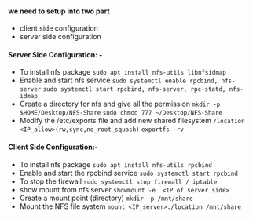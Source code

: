 #### we need to setup into two part
- client side configuration
- server side configuration

#### Server Side Configuration: -
- To install nfs package 
	`sudo apt install nfs-utils libnfsidmap`
- Enable and start nfs service
	`sudo systemctl enable rpcbind, nfs-server`
	`sudo systemctl start rpcbind, nfs-server, rpc-statd, nfs-idmap`
- Create a directory for nfs and give all the permission 
  `mkdir -p $HOME/Desktop/NFS-Share`
  `sudo chmod 777 ~/Desktop/NFS-Share`
- Modify the /etc/exports file and add new shared filesystem 
	`/location <IP_allow>(rw,sync,no_root_squash)`
	`exportfs -rv`

#### Client Side Configuration:-
- To install nfs package
	`sudo apt install nfs-utils rpcbind`
- Enable and start the rpcbind service
	`sudo systemctl start rpcbind`
- To stop the firewall
	`sudo systemctl stop firewall / iptable`
- show mount from nfs server
	`showmount -e  <IP of server side>`
- Create a mount point (directory)
	`mkdir -p /mnt/share`
- Mount the NFS file system 
	`mount <IP_server>:/location /mnt/share`